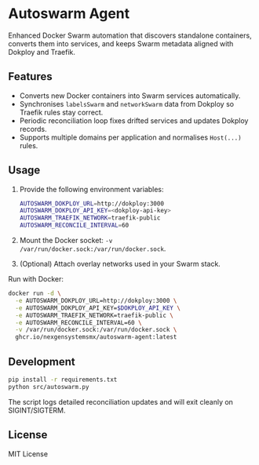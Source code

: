 # Autoswarm Agent

Enhanced Docker Swarm automation that discovers standalone containers, converts them into services, and keeps Swarm metadata aligned with Dokploy and Traefik.

## Features

- Converts new Docker containers into Swarm services automatically.
- Synchronises `labelsSwarm` and `networkSwarm` data from Dokploy so Traefik rules stay correct.
- Periodic reconciliation loop fixes drifted services and updates Dokploy records.
- Supports multiple domains per application and normalises `Host(...)` rules.

## Usage

1. Provide the following environment variables:

   ```bash
   AUTOSWARM_DOKPLOY_URL=http://dokploy:3000
   AUTOSWARM_DOKPLOY_API_KEY=<dokploy-api-key>
   AUTOSWARM_TRAEFIK_NETWORK=traefik-public
   AUTOSWARM_RECONCILE_INTERVAL=60
   ```

2. Mount the Docker socket: `-v /var/run/docker.sock:/var/run/docker.sock`.
3. (Optional) Attach overlay networks used in your Swarm stack.

Run with Docker:

```bash
docker run -d \
  -e AUTOSWARM_DOKPLOY_URL=http://dokploy:3000 \
  -e AUTOSWARM_DOKPLOY_API_KEY=$DOKPLOY_API_KEY \
  -e AUTOSWARM_TRAEFIK_NETWORK=traefik-public \
  -e AUTOSWARM_RECONCILE_INTERVAL=60 \
  -v /var/run/docker.sock:/var/run/docker.sock \
  ghcr.io/nexgensystemsmx/autoswarm-agent:latest
```

## Development

```bash
pip install -r requirements.txt
python src/autoswarm.py
```

The script logs detailed reconciliation updates and will exit cleanly on SIGINT/SIGTERM.

## License

MIT License
